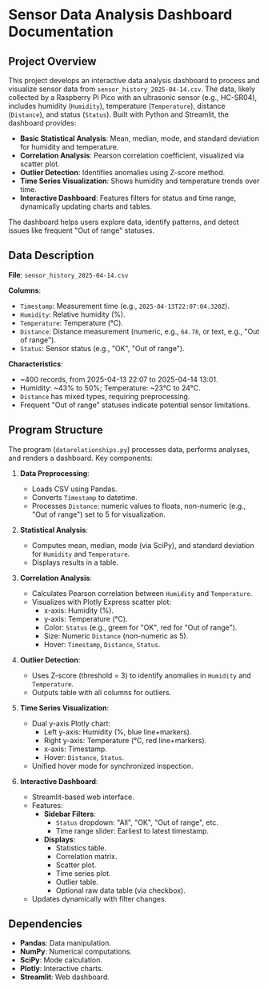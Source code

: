 # Sensor Data Analysis Dashboard Documentation

## Project Overview

This project develops an interactive data analysis dashboard to process and visualize sensor data from `sensor_history_2025-04-14.csv`. The data, likely collected by a Raspberry Pi Pico with an ultrasonic sensor (e.g., HC-SR04), includes humidity (`Humidity`), temperature (`Temperature`), distance (`Distance`), and status (`Status`). Built with Python and Streamlit, the dashboard provides:

- **Basic Statistical Analysis**: Mean, median, mode, and standard deviation for humidity and temperature.
- **Correlation Analysis**: Pearson correlation coefficient, visualized via scatter plot.
- **Outlier Detection**: Identifies anomalies using Z-score method.
- **Time Series Visualization**: Shows humidity and temperature trends over time.
- **Interactive Dashboard**: Features filters for status and time range, dynamically updating charts and tables.

The dashboard helps users explore data, identify patterns, and detect issues like frequent "Out of range" statuses.

## Data Description

**File**: `sensor_history_2025-04-14.csv`

**Columns**:
- `Timestamp`: Measurement time (e.g., `2025-04-13T22:07:04.320Z`).
- `Humidity`: Relative humidity (%).
- `Temperature`: Temperature (°C).
- `Distance`: Distance measurement (numeric, e.g., `64.78`, or text, e.g., "Out of range").
- `Status`: Sensor status (e.g., "OK", "Out of range").

**Characteristics**:
- ~400 records, from 2025-04-13 22:07 to 2025-04-14 13:01.
- Humidity: ~43% to 50%; Temperature: ~23°C to 24°C.
- `Distance` has mixed types, requiring preprocessing.
- Frequent "Out of range" statuses indicate potential sensor limitations.

## Program Structure

The program (`datarelationships.py`) processes data, performs analyses, and renders a dashboard. Key components:

1. **Data Preprocessing**:
   - Loads CSV using Pandas.
   - Converts `Timestamp` to datetime.
   - Processes `Distance`: numeric values to floats, non-numeric (e.g., "Out of range") set to 5 for visualization.

2. **Statistical Analysis**:
   - Computes mean, median, mode (via SciPy), and standard deviation for `Humidity` and `Temperature`.
   - Displays results in a table.

3. **Correlation Analysis**:
   - Calculates Pearson correlation between `Humidity` and `Temperature`.
   - Visualizes with Plotly Express scatter plot:
     - x-axis: Humidity (%).
     - y-axis: Temperature (°C).
     - Color: `Status` (e.g., green for "OK", red for "Out of range").
     - Size: Numeric `Distance` (non-numeric as 5).
     - Hover: `Timestamp`, `Distance`, `Status`.

4. **Outlier Detection**:
   - Uses Z-score (threshold = 3) to identify anomalies in `Humidity` and `Temperature`.
   - Outputs table with all columns for outliers.

5. **Time Series Visualization**:
   - Dual y-axis Plotly chart:
     - Left y-axis: Humidity (%, blue line+markers).
     - Right y-axis: Temperature (°C, red line+markers).
     - x-axis: Timestamp.
     - Hover: `Distance`, `Status`.
   - Unified hover mode for synchronized inspection.

6. **Interactive Dashboard**:
   - Streamlit-based web interface.
   - Features:
     - **Sidebar Filters**:
       - `Status` dropdown: "All", "OK", "Out of range", etc.
       - Time range slider: Earliest to latest timestamp.
     - **Displays**:
       - Statistics table.
       - Correlation matrix.
       - Scatter plot.
       - Time series plot.
       - Outlier table.
       - Optional raw data table (via checkbox).
   - Updates dynamically with filter changes.

## Dependencies

- **Pandas**: Data manipulation.
- **NumPy**: Numerical computations.
- **SciPy**: Mode calculation.
- **Plotly**: Interactive charts.
- **Streamlit**: Web dashboard.

